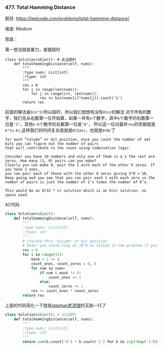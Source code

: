 ### 477. Total Hamming Distance



题目:
<https://leetcode.com/problems/total-hamming-distance/>


难度:
Medium

思路：


第一想法就是暴力，直接超时

```
class Solution(object): # 此法超时
    def totalHammingDistance(self, nums):
        """
        :type nums: List[int]
        :rtype: int
        """
        res = 0
        for i in range(len(nums)):
            for j in range(i+1, len(nums)):
                res += bin(nums[i]^nums[j]).count('1')
        return res
```


前面的解法是```O(n^2)```所以超时，所以我们想想有没有```O(n)```的解法
对于所有的数字，我们先从右数第一位开始算，如果一共有```n```个数字，其中```k```个数字的右数第一位是```‘1’```，其他```n-k```个数字的右数第一位是```‘0’```，
所以这一位对最终```res```的贡献就是```k*(n-k)```,这样我们的时间复杂度就是```O(32n)```，也就是```O(N)```了

```
for each “column” or bit position, once you count the number of set bits you can figure out the number of pairs 
that will contribute to the count using combination logic.

Consider you have 10 numbers and only one of them is a 1 the rest are zeros. How many (1, 0) pairs can you make? 
Clearly you can make 9, pair the 1 with each of the other 9 zeros. If you have 2 ones, 
you can pair each of those with the other 8 zeros giving 2*8 = 16. 
Keep going and you see that you can pair each 1 with each zero so the number of pairs is just the number of 1’s times the number of 0’s.

This would be an O(32 * n) solution which is an O(n) solution, no space used.
```

AC代码

```python
class Solution(object):
    def totalHammingDistance(self, nums):
        """
        :type nums: List[int]
        :rtype: int
        """
        # iterate thru "column" or bit position
        # Note: you could stop at 10^9 as stated in the problem if you want to optimize
        res = 0
        for i in range(32):
            mask = 1 << i
            count_ones, count_zeros = 0, 0
            for num in nums:
                if num & mask != 0:
                    count_ones += 1
                else:
                    count_zeros += 1
            res += count_ones * count_zeros
        return res
```

上面的代码简化一下就是[stephan老流氓]()的无敌一行了

```python
class Solution(object): # 此法超时
    def totalHammingDistance(self, nums):
        """
        :type nums: List[int]
        :rtype: int
        """
        return sum(b.count('0') * b.count('1') for b in zip(*map('{:032b}'.format, nums)))
```
